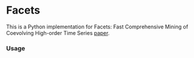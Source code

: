 # Facets

This is a Python implementation for Facets:
Fast Comprehensive Mining of Coevolving High-order Time Series [paper](http://ycai.ws.gc.cuny.edu/files/2015/07/Facets_KDD15.pdf).

### Usage

